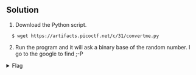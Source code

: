 ## Solution
 1. Download the Python script.
 ```
   $ wget https://artifacts.picoctf.net/c/31/convertme.py
 ```
 2. Run the program and it will ask a binary base of the random number. I go to the google to find ;-P
   <details>
       <summary> Flag </summary>
  
         picoCTF{4ll_y0ur_b4535_9c3b7d4d}
  
   </details>
